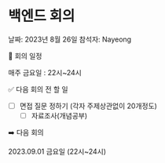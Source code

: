# 백엔드 회의

날짜: 2023년 8월 26일
참석자: Nayeong

📃 회의 일정

매주 금요일 : 22시~24시

✅ 다음 회의 전 할 일

- [ ]  면접 질문 정하기 (각자 주제상관없이 20개정도)
    - [ ]  자료조사(개념공부)

➡️ 다음 회의

2023.09.01 금요일 (22시~24시)